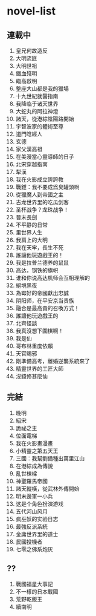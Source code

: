 # novel-list

## 連載中
1. 皇兄何故造反
2. 大明流匪
3. 大明世祖
4. 鐵血殘明
5. 臨高啟明
6. 整座大山都是我的獵場
7. 十九世紀就醫指南
8. 我降临于诸天世界
9. 大蛇丸的阿拉神燈
10. 諸天，從港綜陰陽路開始
11. 宇智波家的體術至尊
12. 道門唸經人
13. 玄德
14. 家父漢高祖
15. 在美漫當心靈導師的日子
16. 北宋穿越指南
17. 犁漢
18. 我在火影成立誇誇教
19.  戰錘：我不要成爲臭罐頭啊
20.  從獵魔人到帝國之主
21.  古龙世界里的吃瓜剑客
22.  圣杯战争？龙珠战争！
23.  晉末長劍
24.  不平静的日常
25.  里世界人生
26.  我肩上的大明
27.  我在天牢，長生不死
28.  誰讓他玩遊戲王的！
29.  我是拉普兰德养的鼠鼠
30.  高达，钢铁的旗帜
31.  谁和你说高达机师会互相理解的
32.  絕境黑夜
33.  為霉好的帝國獻出忠誠
34.  阴阳师，在平安京当贵族
35.  融合是最高貴的召喚方式！
36.  誰讓他玩遊戲王的
37.  北齊怪談
38.  我真沒想下圍棋啊！
39.  我是仙
40.  哥布林重度依賴
41.  天官賜邪
42.  剛準備高考，離婚逆襲系統來了
43.  精靈世界的工匠大師
44.  沒錢修甚麼仙



## 完結
1. 晚明
2. 紹宋
3. 詭祕之主
4. 位面電梯
5. 我在火影畫漫畫
6. 小精靈之第五天王
7. 三國：我幫劉備種出萬里江山
8. 在港綜成為傳說
9. 亂世棟樑
10. 神聖羅馬帝國
11. 諸天縱橫，從武林外傳開始
12. 明末邊軍一小兵
13. 这是个角色扮演游戏
14. 五代河山风月
15. 疯巫妖的实验日志
16. 最強反派系統
17. 金庸世界里的道士
18. 民國投機者
19. 七零之佛系炮灰


## ??
1. 戰國福星大事記
2. 不一樣的日本戰國
3. 荒野乾飯王
4. 續南明
